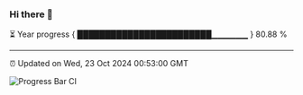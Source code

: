 ### Hi there 👋

⏳ Year progress { ████████████████████████▁▁▁▁▁▁ } 80.88 %

---

⏰ Updated on Wed, 23 Oct 2024 00:53:00 GMT

![Progress Bar CI](https://github.com/code-lakshay/GitHub-Actions-Demo/workflows/Progress%20Bar%20CI/badge.svg)
